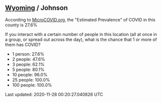 
## [Wyoming](/united-states/wyoming) / Johnson

According to [MicroCOVID.org](http://microcovid.org),
the "Estimated Prevalence" of COVID in this county is 27.6%

If you interact with a certain number of people in this location
(all at once in a group, or spread out across the day), what is the chance that
1 or more of them has COVID?

- 1 person: 27.6%
- 2 people: 47.6%
- 3 people: 62.1%
- 5 people: 80.1%
- 10 people: 96.0%
- 25 people: 100.0%
- 100 people: 100.0%

Last updated: 2020-11-28 00:20:27.040826 UTC

